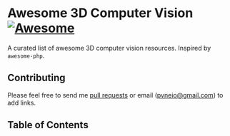 # Awesome 3D Computer Vision [![Awesome](https://cdn.rawgit.com/sindresorhus/awesome/d7305f38d29fed78fa85652e3a63e154dd8e8829/media/badge.svg)](https://github.com/sindresorhus/awesome)

A curated list of awesome 3D computer vision resources. Inspired by `awesome-php`.

## Contributing
Please feel free to send me [pull requests](https://github.com/pvnieo/awesome-3d-computer-vision/pulls) or email (pvneio@gmail.com) to add links.

## Table of Contents
